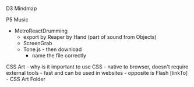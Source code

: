 D3 Mindmap

P5 Music

- MetroReactDrumming
    - export by Reaper by Hand (part of sound from Objects)
    - ScreenGrab
    - Tone.js - then download 
        - name the file correctly


CSS Art
    - why is it important to use CSS
    - native to browser, doesn't require external tools
    - fast and can be used in websites - opposite is Flash
[linkTo] - CSS Art Folder